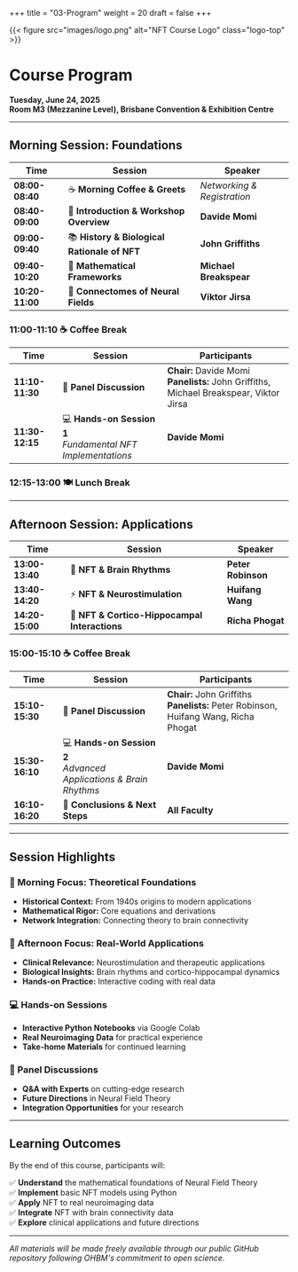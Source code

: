 +++
title = "03-Program"
weight = 20
draft = false
+++

<style>
figure.logo-top {
  float: right;
  width: 176px; /* image + padding */
  margin-left: 20px;
  margin-top: -20px;
  background-color: white;
  padding: 8px;
  border-radius: 4px;
}
figure.logo-top img {
  width: 160px;
  display: block;
}
</style>

{{< figure src="images/logo.png" alt="NFT Course Logo" class="logo-top" >}}


# Course Program

**Tuesday, June 24, 2025**  
**Room M3 (Mezzanine Level), Brisbane Convention & Exhibition Centre**

---

## **Morning Session: Foundations**

| Time | Session | Speaker |
|------|---------|---------|
| **08:00-08:40** | ☕ **Morning Coffee & Greets** | *Networking & Registration* |
| **08:40-09:00** | 🎯 **Introduction & Workshop Overview** | **Davide Momi** |
| **09:00-09:40** | 📚 **History & Biological Rationale of NFT** | **John Griffiths** |
| **09:40-10:20** | 🧮 **Mathematical Frameworks** | **Michael Breakspear** |
| **10:20-11:00** | 🧠 **Connectomes of Neural Fields** | **Viktor Jirsa** |

### **11:00-11:10** ☕ **Coffee Break**

| Time | Session | Participants |
|------|---------|--------------|
| **11:10-11:30** | 💬 **Panel Discussion** | **Chair:** Davide Momi<br> **Panelists:** John Griffiths, Michael Breakspear, Viktor Jirsa |
| **11:30-12:15** | 💻 **Hands-on Session 1**<br>*Fundamental NFT Implementations* | **Davide Momi** |

### **12:15-13:00** 🍽️ **Lunch Break**

---

## **Afternoon Session: Applications**

| Time | Session | Speaker |
|------|---------|---------|
| **13:00-13:40** | 🌊 **NFT & Brain Rhythms** | **Peter Robinson** |
| **13:40-14:20** | ⚡ **NFT & Neurostimulation** | **Huifang Wang** |
| **14:20-15:00** | 🧩 **NFT & Cortico-Hippocampal Interactions** | **Richa Phogat** |

### **15:00-15:10** ☕ **Coffee Break**

| Time | Session | Participants |
|------|---------|--------------|
| **15:10-15:30** | 💬 **Panel Discussion** | **Chair:** John Griffiths<br> **Panelists:** Peter Robinson, Huifang Wang, Richa Phogat |
| **15:30-16:10** | 💻 **Hands-on Session 2**<br>*Advanced Applications & Brain Rhythms* | **Davide Momi** |
| **16:10-16:20** | 🎊 **Conclusions & Next Steps** | **All Faculty** |

---

## **Session Highlights**

### **🌅 Morning Focus: Theoretical Foundations**
- **Historical Context:** From 1940s origins to modern applications
- **Mathematical Rigor:** Core equations and derivations
- **Network Integration:** Connecting theory to brain connectivity

### **🌆 Afternoon Focus: Real-World Applications**
- **Clinical Relevance:** Neurostimulation and therapeutic applications
- **Biological Insights:** Brain rhythms and cortico-hippocampal dynamics
- **Hands-on Practice:** Interactive coding with real data

### **💻 Hands-on Sessions**
- **Interactive Python Notebooks** via Google Colab
- **Real Neuroimaging Data** for practical experience
- **Take-home Materials** for continued learning

### **💬 Panel Discussions**
- **Q&A with Experts** on cutting-edge research
- **Future Directions** in Neural Field Theory
- **Integration Opportunities** for your research

---

## **Learning Outcomes**

By the end of this course, participants will:

✅ **Understand** the mathematical foundations of Neural Field Theory  
✅ **Implement** basic NFT models using Python  
✅ **Apply** NFT to real neuroimaging data  
✅ **Integrate** NFT with brain connectivity data  
✅ **Explore** clinical applications and future directions  

---

*All materials will be made freely available through our public GitHub repository following OHBM's commitment to open science.*
